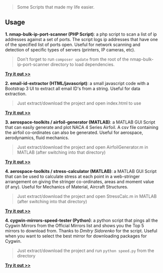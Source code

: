 > Some Scripts that made my life easier.

## Usage ##

**1. nmap-bulk-ip-port-scanner (PHP Script)**: a php script to scan a list of ip addresses against a set of ports. The script logs ip addresses that have one of the specified list of ports open. Useful for network scanning and detection of specific types of servers (printers, IP cameras, etc). 

> Don't forget to run
> `composer update` from the root of the nmap-bulk-ip-port-scanner directory to load dependencies.

**[Try it out >>](https://github.com/niranjan94/supercharged-scripts/tree/master/nmap-bulk-ip-port-scanner)**

**2. email-id-extractor (HTML/javascript)**: a small javascript code with a Bootstrap 3 UI to extract all email ID's from a string. Useful for data extraction.

> Just extract/download the project and open index.html to use

**[Try it out >>](https://github.com/niranjan94/supercharged-scripts/tree/master/email-id-extractor)**

**3. aerospace-toolkits / airfoil-generator (MATLAB)**: a MATLAB GUI Script that can easily generate and plot NACA 4 Series Airfoil. A csv file containing the airfoil co-ordinates can also be generated. Useful for aerospace, aerodynamics, fluid mechanics.

> Just extract/download the project and open AirfoilGenerator.m in MATLAB (after switching into that directory)

**[Try it out >>](https://github.com/niranjan94/supercharged-scripts/tree/master/aerospace-toolkits/airfoil-generator)**

**4. aerospace-toolkits / stress-calculator (MATLAB)**: a MATLAB GUI Script that can be used to calculate stress at each point in a web-stringer arrangement on giving the stringer co-ordinates, areas and moment value (if any). Useful for Mechanics of Material, Aircraft Structures.

> Just extract/download the project and open StressCalc.m in MATLAB (after switching into that directory)

**[Try it out >>](https://github.com/niranjan94/supercharged-scripts/tree/master/aerospace-toolkits/stress-calculator)**

**4. cygwin-mirrors-speed-tester (Python)**: a python script that pings all the Cygwin Mirrors from the Official Mirrors list and shows you the Top 5 mirrors to download from. Thanks to *Dmitry Sidorenko* for the script. Useful when you want to select the best mirror for downloading packages for Cygwin.

> Just extract/download the project and run `python speed.py` from the directory

**[Try it out >>](https://github.com/niranjan94/supercharged-scripts/tree/master/cygwin-mirrors-speed-tester)**